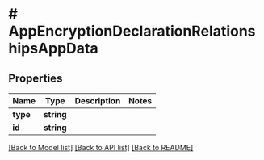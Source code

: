 # # AppEncryptionDeclarationRelationshipsAppData

## Properties

Name | Type | Description | Notes
------------ | ------------- | ------------- | -------------
**type** | **string** |  | 
**id** | **string** |  | 

[[Back to Model list]](../../README.md#documentation-for-models) [[Back to API list]](../../README.md#documentation-for-api-endpoints) [[Back to README]](../../README.md)


